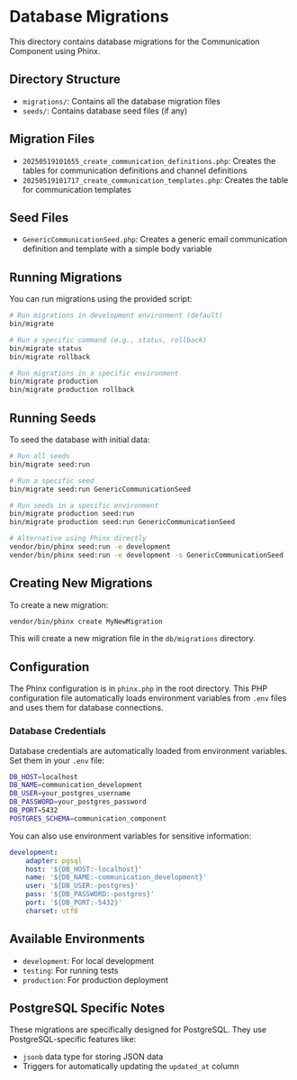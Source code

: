 # Database Migrations

This directory contains database migrations for the Communication Component using Phinx.

## Directory Structure

- `migrations/`: Contains all the database migration files
- `seeds/`: Contains database seed files (if any)

## Migration Files

- `20250519101655_create_communication_definitions.php`: Creates the tables for communication definitions and channel definitions
- `20250519101717_create_communication_templates.php`: Creates the table for communication templates

## Seed Files

- `GenericCommunicationSeed.php`: Creates a generic email communication definition and template with a simple body variable

## Running Migrations

You can run migrations using the provided script:

```bash
# Run migrations in development environment (default)
bin/migrate

# Run a specific command (e.g., status, rollback)
bin/migrate status
bin/migrate rollback

# Run migrations in a specific environment
bin/migrate production
bin/migrate production rollback
```

## Running Seeds

To seed the database with initial data:

```bash
# Run all seeds
bin/migrate seed:run

# Run a specific seed
bin/migrate seed:run GenericCommunicationSeed

# Run seeds in a specific environment
bin/migrate production seed:run
bin/migrate production seed:run GenericCommunicationSeed

# Alternative using Phinx directly
vendor/bin/phinx seed:run -e development
vendor/bin/phinx seed:run -e development -s GenericCommunicationSeed
```

## Creating New Migrations

To create a new migration:

```bash
vendor/bin/phinx create MyNewMigration
```

This will create a new migration file in the `db/migrations` directory.

## Configuration

The Phinx configuration is in `phinx.php` in the root directory. This PHP configuration file automatically loads environment variables from `.env` files and uses them for database connections.

### Database Credentials

Database credentials are automatically loaded from environment variables. Set them in your `.env` file:

```bash
DB_HOST=localhost
DB_NAME=communication_development
DB_USER=your_postgres_username
DB_PASSWORD=your_postgres_password
DB_PORT=5432
POSTGRES_SCHEMA=communication_component
```

You can also use environment variables for sensitive information:

```yaml
development:
    adapter: pgsql
    host: '${DB_HOST:-localhost}'
    name: '${DB_NAME:-communication_development}'
    user: '${DB_USER:-postgres}'
    pass: '${DB_PASSWORD:-postgres}'
    port: '${DB_PORT:-5432}'
    charset: utf8
```

## Available Environments

- `development`: For local development
- `testing`: For running tests
- `production`: For production deployment

## PostgreSQL Specific Notes

These migrations are specifically designed for PostgreSQL. They use PostgreSQL-specific features like:

- `jsonb` data type for storing JSON data
- Triggers for automatically updating the `updated_at` column
